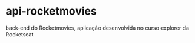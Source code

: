 # api-rocketmovies
back-end do Rocketmovies, aplicação desenvolvida no curso explorer da Rocketseat 
